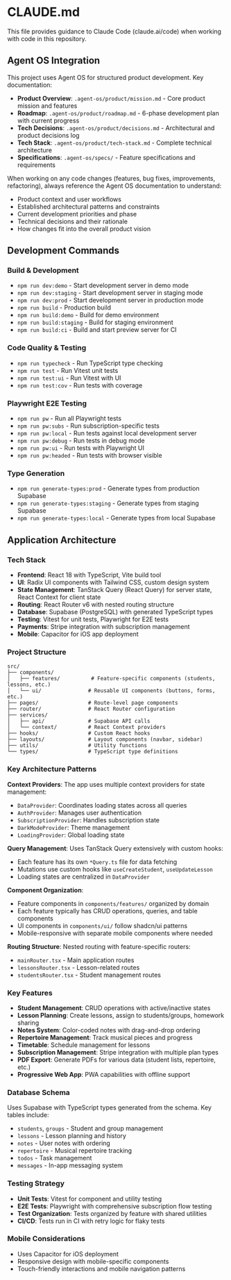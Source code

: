 # CLAUDE.md

This file provides guidance to Claude Code (claude.ai/code) when working with code in this repository.

## Agent OS Integration

This project uses Agent OS for structured product development. Key documentation:

- **Product Overview**: `.agent-os/product/mission.md` - Core product mission and features
- **Roadmap**: `.agent-os/product/roadmap.md` - 6-phase development plan with current progress
- **Tech Decisions**: `.agent-os/product/decisions.md` - Architectural and product decisions log
- **Tech Stack**: `.agent-os/product/tech-stack.md` - Complete technical architecture
- **Specifications**: `.agent-os/specs/` - Feature specifications and requirements

When working on any code changes (features, bug fixes, improvements, refactoring), always reference the Agent OS documentation to understand:
- Product context and user workflows
- Established architectural patterns and constraints
- Current development priorities and phase
- Technical decisions and their rationale
- How changes fit into the overall product vision

## Development Commands

### Build & Development
- `npm run dev:demo` - Start development server in demo mode
- `npm run dev:staging` - Start development server in staging mode  
- `npm run dev:prod` - Start development server in production mode
- `npm run build` - Production build
- `npm run build:demo` - Build for demo environment
- `npm run build:staging` - Build for staging environment
- `npm run build:ci` - Build and start preview server for CI

### Code Quality & Testing
- `npm run typecheck` - Run TypeScript type checking
- `npm run test` - Run Vitest unit tests
- `npm run test:ui` - Run Vitest with UI
- `npm run test:cov` - Run tests with coverage

### Playwright E2E Testing
- `npm run pw` - Run all Playwright tests
- `npm run pw:subs` - Run subscription-specific tests
- `npm run pw:local` - Run tests against local development server
- `npm run pw:debug` - Run tests in debug mode
- `npm run pw:ui` - Run tests with Playwright UI
- `npm run pw:headed` - Run tests with browser visible

### Type Generation
- `npm run generate-types:prod` - Generate types from production Supabase
- `npm run generate-types:staging` - Generate types from staging Supabase
- `npm run generate-types:local` - Generate types from local Supabase

## Application Architecture

### Tech Stack
- **Frontend**: React 18 with TypeScript, Vite build tool
- **UI**: Radix UI components with Tailwind CSS, custom design system
- **State Management**: TanStack Query (React Query) for server state, React Context for client state
- **Routing**: React Router v6 with nested routing structure
- **Database**: Supabase (PostgreSQL) with generated TypeScript types
- **Testing**: Vitest for unit tests, Playwright for E2E tests
- **Payments**: Stripe integration with subscription management
- **Mobile**: Capacitor for iOS app deployment

### Project Structure
```
src/
├── components/
│   ├── features/          # Feature-specific components (students, lessons, etc.)
│   └── ui/               # Reusable UI components (buttons, forms, etc.)
├── pages/                # Route-level page components
├── router/               # React Router configuration
├── services/
│   ├── api/              # Supabase API calls
│   └── context/          # React Context providers
├── hooks/                # Custom React hooks
├── layouts/              # Layout components (navbar, sidebar)
├── utils/                # Utility functions
└── types/                # TypeScript type definitions
```

### Key Architecture Patterns

**Context Providers**: The app uses multiple context providers for state management:
- `DataProvider`: Coordinates loading states across all queries
- `AuthProvider`: Manages user authentication
- `SubscriptionProvider`: Handles subscription state
- `DarkModeProvider`: Theme management
- `LoadingProvider`: Global loading state

**Query Management**: Uses TanStack Query extensively with custom hooks:
- Each feature has its own `*Query.ts` file for data fetching
- Mutations use custom hooks like `useCreateStudent`, `useUpdateLesson`
- Loading states are centralized in `DataProvider`

**Component Organization**: 
- Feature components in `components/features/` organized by domain
- Each feature typically has CRUD operations, queries, and table components
- UI components in `components/ui/` follow shadcn/ui patterns
- Mobile-responsive with separate mobile components where needed

**Routing Structure**: Nested routing with feature-specific routers:
- `mainRouter.tsx` - Main application routes
- `lessonsRouter.tsx` - Lesson-related routes  
- `studentsRouter.tsx` - Student management routes

### Key Features
- **Student Management**: CRUD operations with active/inactive states
- **Lesson Planning**: Create lessons, assign to students/groups, homework sharing
- **Notes System**: Color-coded notes with drag-and-drop ordering
- **Repertoire Management**: Track musical pieces and progress
- **Timetable**: Schedule management for lessons
- **Subscription Management**: Stripe integration with multiple plan types
- **PDF Export**: Generate PDFs for various data (student lists, repertoire, etc.)
- **Progressive Web App**: PWA capabilities with offline support

### Database Schema
Uses Supabase with TypeScript types generated from the schema. Key tables include:
- `students`, `groups` - Student and group management
- `lessons` - Lesson planning and history  
- `notes` - User notes with ordering
- `repertoire` - Musical repertoire tracking
- `todos` - Task management
- `messages` - In-app messaging system

### Testing Strategy
- **Unit Tests**: Vitest for component and utility testing
- **E2E Tests**: Playwright with comprehensive subscription flow testing
- **Test Organization**: Tests organized by feature with shared utilities
- **CI/CD**: Tests run in CI with retry logic for flaky tests

### Mobile Considerations
- Uses Capacitor for iOS deployment
- Responsive design with mobile-specific components
- Touch-friendly interactions and mobile navigation patterns